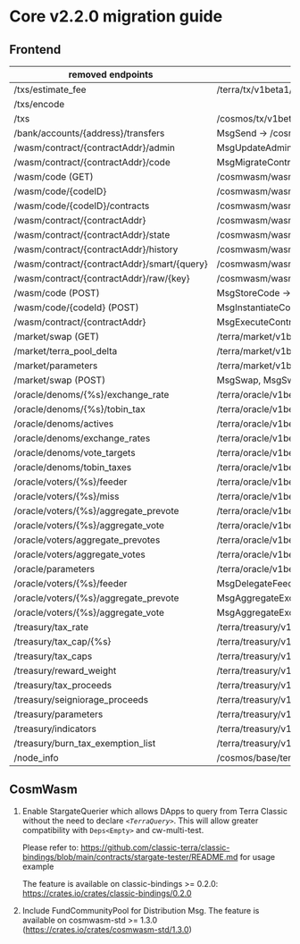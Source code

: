 # Core v2.2.0 migration guide

## Frontend

| removed endpoints                           | substituted endpoints                                               |
| ------------------------------------------- | ------------------------------------------------------------------- |
| /txs/estimate_fee                           | /terra/tx/v1beta1/compute_tax                                       |
| /txs/encode                                 |                                                                     |
| /txs                                        | /cosmos/tx/v1beta1/txs                                              |
| /bank/accounts/{address}/transfers          | MsgSend -> /cosmos/tx/v1beta1/txs                                   |
| /wasm/contract/{contractAddr}/admin         | MsgUpdateAdmin -> /cosmos/tx/v1beta1/txs                            |
| /wasm/contract/{contractAddr}/code          | MsgMigrateContract -> /cosmos/tx/v1beta1/txs                        |
| /wasm/code (GET)                            | /cosmwasm/wasm/v1/code                                              |
| /wasm/code/{codeID}                         | /cosmwasm/wasm/v1/code/{code_id}                                    |
| /wasm/code/{codeID}/contracts               | /cosmwasm/wasm/v1/code/{code_id}/contracts                          |
| /wasm/contract/{contractAddr}               | /cosmwasm/wasm/v1/contract/{address}                                |
| /wasm/contract/{contractAddr}/state         | /cosmwasm/wasm/v1/contract/{address}/state                          |
| /wasm/contract/{contractAddr}/history       | /cosmwasm/wasm/v1/contract/{address}/history                        |
| /wasm/contract/{contractAddr}/smart/{query} | /cosmwasm/wasm/v1/contract/{address}/smart/{query_data}             |
| /wasm/contract/{contractAddr}/raw/{key}     | /cosmwasm/wasm/v1/contract/{address}/raw/{query_data}               |
| /wasm/code (POST)                           | MsgStoreCode -> /cosmos/tx/v1beta1/txs                              |
| /wasm/code/{codeId} (POST)                  | MsgInstantiateContract -> /cosmos/tx/v1beta1/txs                    |
| /wasm/contract/{contractAddr}               | MsgExecuteContract -> /cosmos/tx/v1beta1/txs                        |
| /market/swap (GET)                          | /terra/market/v1beta1/swap                                          |
| /market/terra_pool_delta                    | /terra/market/v1beta1/terra_pool_delta                              |
| /market/parameters                          | /terra/market/v1beta1/params                                        |
| /market/swap (POST)                         | MsgSwap, MsgSwapSend -> /cosmos/tx/v1beta1/txs                      |
| /oracle/denoms/{%s}/exchange_rate           | /terra/oracle/v1beta1/denoms/{denom}/exchange_rate                  |
| /oracle/denoms/{%s}/tobin_tax               | /terra/oracle/v1beta1/denoms/{denom}/tobin_tax                      |
| /oracle/denoms/actives                      | /terra/oracle/v1beta1/denoms/actives                                |
| /oracle/denoms/exchange_rates               | /terra/oracle/v1beta1/denoms/exchange_rates                         |
| /oracle/denoms/vote_targets                 | /terra/oracle/v1beta1/denoms/vote_targets                           |
| /oracle/denoms/tobin_taxes                  | /terra/oracle/v1beta1/denoms/tobin_taxes                            |
| /oracle/voters/{%s}/feeder                  | /terra/oracle/v1beta1/validators/{validator_addr}/feeder            |
| /oracle/voters/{%s}/miss                    | /terra/oracle/v1beta1/validators/{validator_addr}/miss              |
| /oracle/voters/{%s}/aggregate_prevote       | /terra/oracle/v1beta1/validators/{validator_addr}/aggregate_prevote |
| /oracle/voters/{%s}/aggregate_vote          | /terra/oracle/v1beta1/valdiators/{validator_addr}/aggregate_vote    |
| /oracle/voters/aggregate_prevotes           | /terra/oracle/v1beta1/validators/aggregate_prevotes                 |
| /oracle/voters/aggregate_votes              | /terra/oracle/v1beta1/validators/aggregate_votes                    |
| /oracle/parameters                          | /terra/oracle/v1beta1/params                                        |
| /oracle/voters/{%s}/feeder                  | MsgDelegateFeedConsent -> /cosmos/tx/v1beta1/txs                    |
| /oracle/voters/{%s}/aggregate_prevote       | MsgAggregateExchangeRatePrevote -> /cosmos/tx/v1beta1/txs           |
| /oracle/voters/{%s}/aggregate_vote          | MsgAggregateExchangeRateVote -> /cosmos/tx/v1beta1/txs              |
| /treasury/tax_rate                          | /terra/treasury/v1beta1/tax_rate                                    |
| /treasury/tax_cap/{%s}                      | /terra/treasury/v1beta1/tax_caps/{denom}                            |
| /treasury/tax_caps                          | /terra/treasury/v1beta1/tax_caps                                    |
| /treasury/reward_weight                     | /terra/treasury/v1beta1/reward_weight                               |
| /treasury/tax_proceeds                      | /terra/treasury/v1beta1/tax_proceeds                                |
| /treasury/seigniorage_proceeds              | /terra/treasury/v1beta1/seigniorage_proceeds                        |
| /treasury/parameters                        | /terra/treasury/v1beta1/params                                      |
| /treasury/indicators                        | /terra/treasury/v1beta1/indicators                                  |
| /treasury/burn_tax_exemption_list           | /terra/treasury/v1beta1/burn_tax_exemption_list                     |
| /node_info                                  | /cosmos/base/tendermint/v1beta1/node_info                           |

## CosmWasm
1. Enable StargateQuerier which allows DApps to query from Terra Classic without the need to declare *`<TerraQuery>`*. This will allow greater compatibility with `Deps<Empty>` and cw-multi-test.

	Please refer to: https://github.com/classic-terra/classic-bindings/blob/main/contracts/stargate-tester/README.md for usage example

	The feature is available on classic-bindings >= 0.2.0: https://crates.io/crates/classic-bindings/0.2.0

2. Include FundCommunityPool for Distribution Msg. The feature is available on cosmwasm-std >= 1.3.0 (https://crates.io/crates/cosmwasm-std/1.3.0)